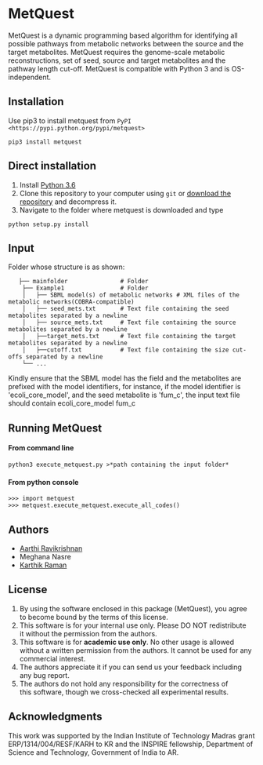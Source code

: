 # MetQuest

MetQuest is a dynamic programming based algorithm for identifying all possible
pathways from metabolic networks between the source and the target metabolites. 
MetQuest requires the genome-scale metabolic reconstructions,
set of seed, source and target metabolites and the pathway length cut-off. 
MetQuest is compatible with Python 3 and is OS-independent.  

## Installation

Use pip3 to install metquest from 
```PyPI <https://pypi.python.org/pypi/metquest>```

```pip3 install metquest```

## Direct installation

1. Install [Python 3.6](https://www.python.org/downloads/)
2. Clone this repository to your computer using ```git``` or [download the repository](https://github.com/RamanLab/MetQuest) and decompress it.   
3. Navigate to the folder where metquest is downloaded and type
```
python setup.py install
```


## Input

Folder whose structure is as shown:
```
   ├── mainfolder               # Folder  
    ├── Example1                # Folder  
    │   ├── SBML model(s) of metabolic networks # XML files of the metabolic networks(COBRA-compatible)
    │   ├── seed_mets.txt       # Text file containing the seed metabolites separated by a newline
    │   ├── source_mets.txt     # Text file containing the source metabolites separated by a newline
    │   ├──target_mets.txt      # Text file containing the target metabolites separated by a newline
    │   ├──cutoff.txt       	# Text file containing the size cut-offs separated by a newline
    └── ...
 ```

Kindly ensure that the SBML model has the field <model id> and the metabolites
are prefixed with the model identifiers, for instance, if the model identifier is 
'ecoli_core_model', and the seed metabolite is 'fum_c', the input text file
should contain ecoli_core_model fum_c

## Running MetQuest

#### From command line
``` 
python3 execute_metquest.py >*path containing the input folder*
```

#### From python console
```
>>> import metquest
>>> metquest.execute_metquest.execute_all_codes()
```


## Authors

* [Aarthi Ravikrishnan](https://github.com/aarthi31)
* Meghana Nasre
* [Karthik Raman](https://github.com/karthikraman)


## License

1. By using the software enclosed in this package (MetQuest), you agree to become bound by the terms of this license. 
2. This software is for your internal use only. Please DO NOT redistribute it without the permission from the authors.
3. This software is for **academic use only**. No other usage is allowed without a written permission from the authors. It cannot be used for any commercial interest.
4. The authors appreciate it if you can send us your feedback including any bug report.
5. The authors do not hold any responsibility for the correctness of this software, though we cross-checked all experimental results.

## Acknowledgments

This work was supported by the Indian Institute of Technology Madras grant ERP/1314/004/RESF/KARH to KR and the INSPIRE fellowship, Department of Science and Technology, Government of India to AR.


